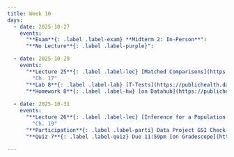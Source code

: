 ```yaml
---
title: Week 10
days:
  - date: 2025-10-27
    events:
      "**Exam**{: .label .label-exam} **Midterm 2: In-Person**":
      "**No Lecture**{: .label .label-purple}":    

  - date: 2025-10-29
    events:
      "**Lecture 25**{: .label .label-lec} [Matched Comparisons](https://ph142-ucb.github.io/fa25/src/lec/Lec_25_Paired-t-test.html) [(Recording)]()": 
        "Ch. 17"
      "**Lab 8**{: .label .label-lab} [T-Tests](https://publichealth.datahub.berkeley.edu/hub/user-redirect/git-pull?repo=https%3A%2F%2Fgithub.com%2Fph142-ucb%2Fph142-fa25&urlpath=rstudio%2F&branch=main) (Due Nov 1st)":
      "**Homework 8**{: .label .label-hw} [on Datahub](https://publichealth.datahub.berkeley.edu/hub/user-redirect/git-pull?repo=https%3A%2F%2Fgithub.com%2Fph142-ucb%2Fph142-fa25&urlpath=rstudio%2F&branch=main) ":
      
  - date: 2025-10-31
    events:
      "**Lecture 26**{: .label .label-lec} [Inference for a Population Proportion](https://ph142-ucb.github.io/fa25/src/lec/Lec26_Inference-population-proportion.html) [(Recording)]()":
        "Ch. 19"
      "**Participation**{: .label .label-parti} Data Project GSI Check-In":
      "**Quiz 7**{: .label .label-quiz} Due 11:59pm [on Gradescope](https://www.gradescope.com/courses/833518)":
      
---
```

